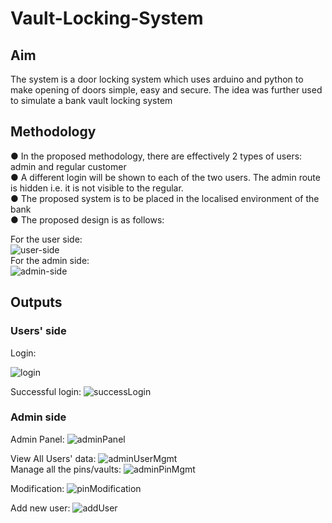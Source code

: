 # Vault-Locking-System

<h2> Aim </h2>
The system is a door locking system which uses arduino and python to make opening of doors simple, easy and secure.
The idea was further used to simulate a bank vault locking system

<h2> Methodology </h2>
● In the proposed methodology, there are effectively 2 types of users: admin and regular customer<br />
● A different login will be shown to each of the two users. The admin route is hidden i.e. it is not visible to the regular.<br />
● The proposed system is to be placed in the localised environment of the bank<br />
● The proposed design is as follows:

  For the user side:  <br />
![user-side](https://user-images.githubusercontent.com/62154803/172767781-179b24fc-c48f-4570-938c-23f08455b8a0.png)
  <br />
  For the admin side: <br />
  ![admin-side](https://user-images.githubusercontent.com/62154803/172767822-86812da7-298f-4949-9adc-57bc83cceeb0.png)
<br />
<h2> Outputs </h2>

<h3> Users' side </h3>
Login: 

  ![login](https://user-images.githubusercontent.com/62154803/172767949-e3ef7042-277c-4770-a45f-91e5b64925c2.png) 
 
Successful login:
  ![successLogin](https://user-images.githubusercontent.com/62154803/172768072-798da50b-156c-42b0-b340-ba7edc9fd7d1.png)

<h3> Admin side </h3>

Admin Panel:
  ![adminPanel](https://user-images.githubusercontent.com/62154803/172768152-a1cf87b2-309e-4c28-91d6-61bea5a74897.png)

View All Users' data:
  ![adminUserMgmt](https://user-images.githubusercontent.com/62154803/172768322-7c0db134-699a-420e-b82e-c41860df0f0d.png)
<br />
Manage all the pins/vaults:
  ![adminPinMgmt](https://user-images.githubusercontent.com/62154803/172768652-d2a4c88b-a447-47b0-8c5b-ac89fd3c9161.png)

  Modification:
    ![pinModification](https://user-images.githubusercontent.com/62154803/172768865-4c002712-f558-4f62-970d-094082cdc67a.png)

Add new user:
  ![addUser](https://user-images.githubusercontent.com/62154803/172768961-1ce94119-248c-4d20-a942-d9b9b83cf8e8.png)

